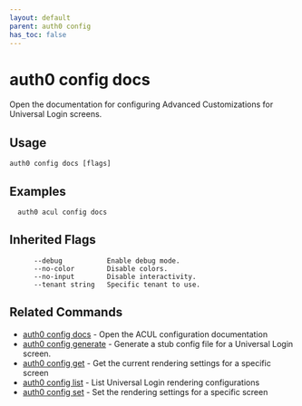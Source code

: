 ```yaml
---
layout: default
parent: auth0 config
has_toc: false
---
```

# auth0 config docs

Open the documentation for configuring Advanced Customizations for Universal Login screens.

## Usage
```
auth0 config docs [flags]
```

## Examples

```
  auth0 acul config docs
```




## Inherited Flags

```
      --debug           Enable debug mode.
      --no-color        Disable colors.
      --no-input        Disable interactivity.
      --tenant string   Specific tenant to use.
```


## Related Commands

- [auth0 config docs](auth0_config_docs.md) - Open the ACUL configuration documentation
- [auth0 config generate](auth0_config_generate.md) - Generate a stub config file for a Universal Login screen.
- [auth0 config get](auth0_config_get.md) - Get the current rendering settings for a specific screen
- [auth0 config list](auth0_config_list.md) - List Universal Login rendering configurations
- [auth0 config set](auth0_config_set.md) - Set the rendering settings for a specific screen


